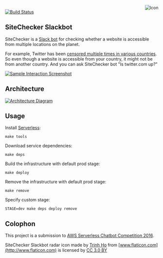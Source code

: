 <img align="right" src="https://raw.github.com/shinesolutions/sitechecker-slackbot/master/icon.png" alt="Icon"/>

[![Build Status](https://img.shields.io/travis/shinesolutions/sitechecker-slackbot.svg)](http://travis-ci.org/shinesolutions/sitechecker-slackbot)

SiteChecker Slackbot
--------------------

SiteChecker is a [Slack bot](https://www.wired.com/2015/08/slack-overrun-bots-friendly-wonderful-bots/) for checking whether a website is accessible from multiple locations on the planet.

For example, Twitter has been [censored multiple times in various countries](https://en.wikipedia.org/wiki/Censorship_of_Twitter). So even though a website is accessible from your country, it might not be from another country. And you can ask SiteChecker bot "Is twitter.com up?" 

[![Sample Interaction Screenshot](https://raw.github.com/shinesolutions/sitechecker-slackbot/master/docs/sample_interaction.jpg)](https://raw.github.com/shinesolutions/sitechecker-slackbot/master/docs/sample_interaction.jpg)

Architecture
------------

[![Architecture Diagram](https://raw.github.com/shinesolutions/sitechecker-slackbot/master/docs/architecture.jpg)](https://raw.github.com/shinesolutions/sitechecker-slackbot/master/docs/architecture.jpg)

Usage
-----

Install [Serverless](https://serverless.com/):

    make tools

Download service dependencies:

    make deps

Build the infrastructure with default prod stage:

    make deploy

Remove the infrastructure with default prod stage:

    make remove

Specify custom stage:

    STAGE=dev make deps deploy remove

Colophon
--------

This project is a submission to [AWS Serverless Chatbot Competition 2016](https://awschatbot.devpost.com/).

SiteChecker Slackbot radar icon made by [Trinh Ho](http://www.flaticon.com/authors/trinh-ho) from [www.flaticon.com](http://www.flaticon.com) is licensed by [CC 3.0 BY](http://creativecommons.org/licenses/by/3.0/)
